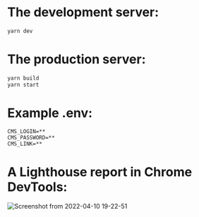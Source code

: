 # The development server:

```bash
yarn dev
```

# The production server:

```bash
yarn build 
yarn start
```

# Example .env:
```env
CMS_LOGIN=**
CMS_PASSWORD=**  
CMS_LINK=**
```

# A Lighthouse report in Chrome DevTools:
![Screenshot from 2022-04-10 19-22-51](https://user-images.githubusercontent.com/54915289/162631655-68e54cd7-5a30-414c-8536-7a70e1f2f98d.png)

